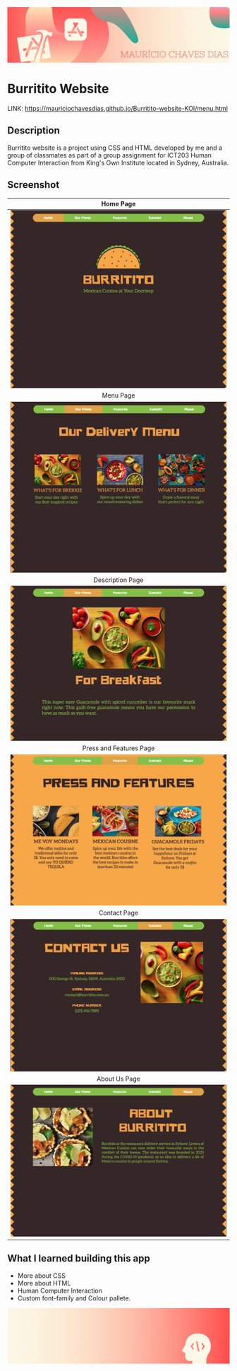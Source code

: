 ![Begin Banner](Documentation/readme-begin-banner-mau.png)

# Burritito Website

LINK: https://mauriciochavesdias.github.io/Burritito-website-KOI/menu.html

## Description

Burritito website is a project using CSS and HTML developed by me and a group of classmates as part of a group assignment for ICT203 Human Computer Interaction from King's Own Institute located in Sydney, Australia.

## Screenshot

|                Home Page                 |
| :--------------------------------------: |
|    <img src= Documentation/Home.png>     |
|                Menu Page                 |
|    <img src= Documentation/Menu.png>     |
|             Description Page             |
| <img src= Documentation/Description.png> |
|         Press and Features Page          |
|    <img src= Documentation/Press.png>    |
|               Contact Page               |
|   <img src= Documentation/Contact.png>   |
|              About Us Page               |
|    <img src= Documentation/About.png>    |

## What I learned building this app

- More about CSS
- More about HTML
- Human Computer Interaction
- Custom font-family and Colour pallete.

![End Banner](Documentation/readme-end-banner-mau.png)
